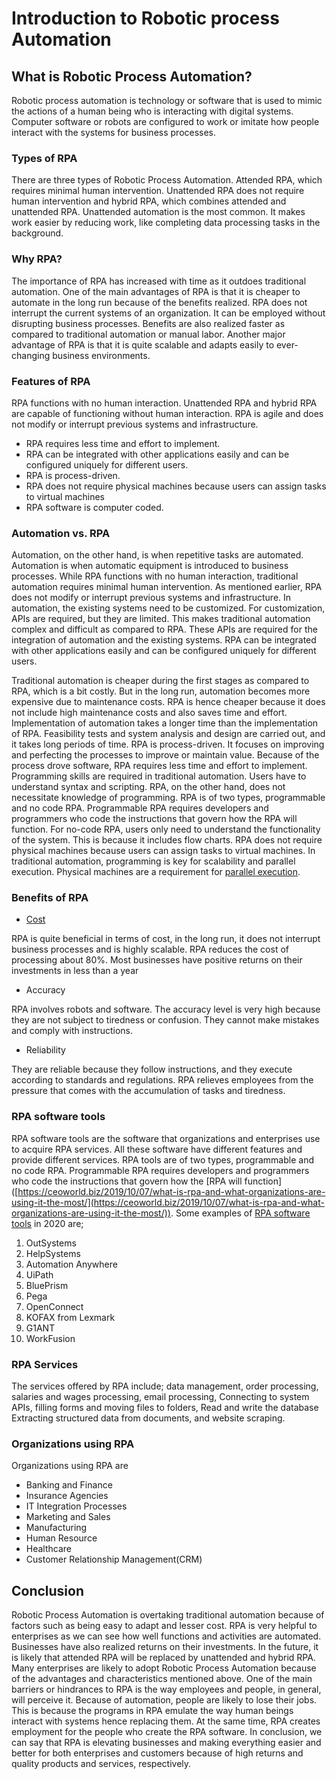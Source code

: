 # Introduction to Robotic process Automation
## What is Robotic Process Automation?

Robotic process automation is technology or software that is used to mimic the actions of a human being who is interacting with digital systems. Computer software or robots are configured to work or imitate how people interact with the systems for business processes.

### Types of RPA

There are three types of Robotic Process Automation. Attended RPA, which requires minimal human intervention. Unattended RPA does not require human intervention and hybrid RPA, which combines attended and unattended RPA. Unattended automation is the most common. It makes work easier by reducing work, like completing data processing tasks in the background.

### Why RPA?

The importance of RPA has increased with time as it outdoes traditional automation. One of the main advantages of RPA is that it is cheaper to automate in the long run because of the benefits realized. RPA does not interrupt the current systems of an organization. It can be employed without disrupting business processes. Benefits are also realized faster as compared to traditional automation or manual labor. Another major advantage of RPA is that it is quite scalable and adapts easily to ever-changing business environments.

### Features of RPA

RPA functions with no human interaction. Unattended RPA and hybrid RPA are capable of functioning without human interaction. RPA is agile and does not modify or interrupt previous systems and infrastructure.

- RPA requires less time and effort to implement.
- RPA can be integrated with other applications easily and can be configured uniquely for different users.
- RPA is process-driven.
- RPA does not require physical machines because users can assign tasks to virtual machines
- RPA software is computer coded.

### Automation vs. RPA

Automation, on the other hand, is when repetitive tasks are automated. Automation is when automatic equipment is introduced to business processes. While RPA functions with no human interaction, traditional automation requires minimal human intervention. As mentioned earlier, RPA does not modify or interrupt previous systems and infrastructure. In automation, the existing systems need to be customized. For customization, APIs are required, but they are limited. This makes traditional automation complex and difficult as compared to RPA. These APIs are required for the integration of automation and the existing systems. RPA can be integrated with other applications easily and can be configured uniquely for different users.

Traditional automation is cheaper during the first stages as compared to RPA, which is a bit costly. But in the long run, automation becomes more expensive due to maintenance costs. RPA is hence cheaper because it does not include high maintenance costs and also saves time and effort. Implementation of automation takes a longer time than the implementation of RPA. Feasibility tests and system analysis and design are carried out, and it takes long periods of time. RPA is process-driven. It focuses on improving and perfecting the processes to improve or maintain value. Because of the process drove software, RPA requires less time and effort to implement. Programming skills are required in traditional automation. Users have to understand syntax and scripting. RPA, on the other hand, does not necessitate knowledge of programming. RPA is of two types, programmable and no code RPA. Programmable RPA requires developers and programmers who code the instructions that govern how the RPA will function. For no-code RPA, users only need to understand the functionality of the system. This is because it includes flow charts. RPA does not require physical machines because users can assign tasks to virtual machines. In traditional automation, programming is key for scalability and parallel execution. Physical machines are a requirement for [parallel execution]([https://www.javatpoint.com/rpa-vs-traditional-automation](https://www.javatpoint.com/rpa-vs-traditional-automation)).

### Benefits of RPA

- [Cost]([https://www.uipath.com/rpa/robotic-process-automation](https://www.uipath.com/rpa/robotic-process-automation))

RPA is quite beneficial in terms of cost, in the long run, it does not interrupt business processes and is highly scalable. RPA reduces the cost of processing about 80%. Most businesses have positive returns on their investments in less than a year

- Accuracy

RPA involves robots and software. The accuracy level is very high because they are not subject to tiredness or confusion. They cannot make mistakes and comply with instructions.

- Reliability

They are reliable because they follow instructions, and they execute according to standards and regulations. RPA relieves employees from the pressure that comes with the accumulation of tasks and tiredness.

### RPA software tools

RPA software tools are the software that organizations and enterprises use to acquire RPA services. All these software have different features and provide different services. RPA tools are of two types, programmable and no code RPA. Programmable RPA requires developers and programmers who code the instructions that govern how the [RPA will function] ([https://ceoworld.biz/2019/10/07/what-is-rpa-and-what-organizations-are-using-it-the-most/](https://ceoworld.biz/2019/10/07/what-is-rpa-and-what-organizations-are-using-it-the-most/)). Some examples of [RPA software tools]([https://www.guru99.com/robotics-process-automation-tools.html](https://www.guru99.com/robotics-process-automation-tools.html)) in 2020 are;

1. OutSystems
2. HelpSystems
3. Automation Anywhere
4. UiPath
5. BluePrism
6. Pega
7. OpenConnect
8. KOFAX from Lexmark
9. G1ANT
10. WorkFusion

### RPA Services

The services offered by RPA include; data management, order processing, salaries and wages processing, email processing, Connecting to system APIs, filling forms and moving files to folders, Read and write the database Extracting structured data from documents, and website scraping.

### Organizations using RPA

Organizations using RPA are

- Banking and Finance
- Insurance Agencies
- IT Integration Processes
- Marketing and Sales
- Manufacturing
- Human Resource
- Healthcare
- Customer Relationship Management(CRM)

## Conclusion

Robotic Process Automation is overtaking traditional automation because of factors such as being easy to adapt and lesser cost. RPA is very helpful to enterprises as we can see how well functions and activities are automated. Businesses have also realized returns on their investments. In the future, it is likely that attended RPA will be replaced by unattended and hybrid RPA. Many enterprises are likely to adopt Robotic Process Automation because of the advantages and characteristics mentioned above. One of the main barriers or hindrances to RPA is the way employees and people, in general, will perceive it. Because of automation, people are likely to lose their jobs. This is because the programs in RPA emulate the way human beings interact with systems hence replacing them. At the same time, RPA creates employment for the people who create the RPA software. In conclusion, we can say that RPA is elevating businesses and making everything easier and better for both enterprises and customers because of high returns and quality products and services, respectively.